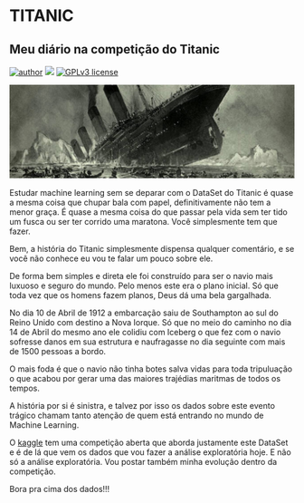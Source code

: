 # TITANIC

## Meu diário na competição do Titanic


[![author](https://img.shields.io/badge/author-evaldojunior-red.svg)](https://www.linkedin.com/in/evaldo-junior-89094244/) [![](https://img.shields.io/badge/python-3.7+-blue.svg)](https://www.python.org/downloads/release/python-365/) [![GPLv3 license](https://img.shields.io/badge/License-GPLv3-blue.svg)](http://perso.crans.org/besson/LICENSE.html)

<p align="center">
  <img src="titanic.png" >
</p>

Estudar machine learning sem se deparar com o DataSet do Titanic é quase a mesma coisa que chupar bala com papel, definitivamente não tem a menor graça.
É quase a mesma coisa do que passar pela vida sem ter tido um fusca ou ser ter corrido uma maratona. Você simplesmente tem que fazer. 

Bem, a história do Titanic simplesmente dispensa qualquer comentário, e se você não conhece eu vou te falar um pouco sobre ele.

De forma bem simples e direta ele foi construído para ser o navio mais luxuoso e seguro do mundo. Pelo menos este era o plano inicial. Só que toda vez que os homens fazem planos, Deus dá uma bela gargalhada. 

No dia 10 de Abril de 1912 a embarcação saiu de Southampton ao sul do Reino Unido com destino a Nova Iorque. Só que no meio do caminho no dia 14 de Abril do mesmo ano ele colidiu com Iceberg o que fez com o navio sofresse danos em sua estrutura e naufragasse no dia seguinte com mais de 1500 pessoas a bordo. 

O mais foda é que o navio não tinha botes salva vidas para toda tripuluação o que acabou por gerar uma das maiores trajédias maritmas de todos os tempos. 

A história por si é sinistra, e talvez por isso os dados sobre este evento trágico chamam tanto atenção de quem está entrando no mundo de Machine Learning.

O [kaggle](https://www.kaggle.com/) tem uma competição aberta que aborda justamente este DataSet e é de lá que vem os dados que vou fazer a análise exploratória hoje. E não só a análise exploratória. Vou postar também minha evolução dentro da competição. 

Bora pra cima dos dados!!!
